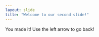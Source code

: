 ```yaml
---
layout: slide
title: "Welcome to our second slide!"
---
```

You made it!
Use the left arrow to go back!
